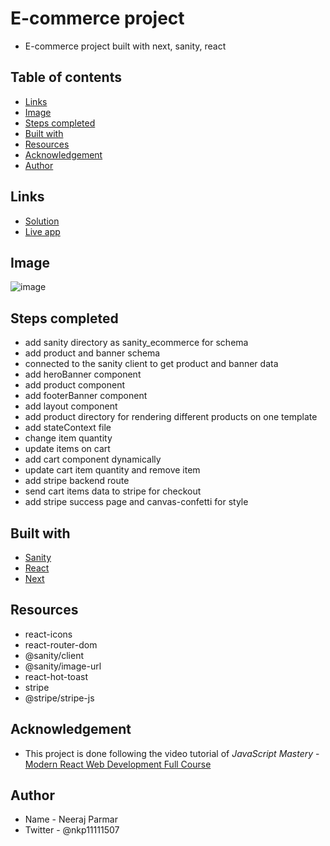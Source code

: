# E-commerce project

- E-commerce project built with next, sanity, react

## Table of contents

- [Links](#links)
- [Image](#image)
- [Steps completed](#steps-completed)
- [Built with](#built-with)
- [Resources](#resources)
- [Acknowledgement](#acknowledgement)
- [Author](#author)

## Links

- [Solution](https://github.com/nkp1111/ecommerce)
- [Live app]()

## Image

![image]()

## Steps completed

- add sanity directory as sanity_ecommerce for schema
- add product and banner schema
- connected to the sanity client to get product and banner data
- add heroBanner component
- add product component
- add footerBanner component
- add layout component
- add product directory for rendering different products on one template
- add stateContext file
- change item quantity
- update items on cart
- add cart component dynamically
- update cart item quantity and remove item
- add stripe backend route
- send cart items data to stripe for checkout
- add stripe success page and canvas-confetti for style

## Built with

- [Sanity](https://www.sanity.io/)
- [React](https://react.dev/)
- [Next](https://nextjs.org)

## Resources

- react-icons
- react-router-dom
- @sanity/client
- @sanity/image-url
- react-hot-toast
- stripe
- @stripe/stripe-js

## Acknowledgement

- This project is done following the video tutorial of
*JavaScript Mastery* - [Modern React Web Development Full Course](https://www.youtube.com/watch?v=XxXyfkrP298)

## Author

- Name - Neeraj Parmar
- Twitter - @nkp11111507

